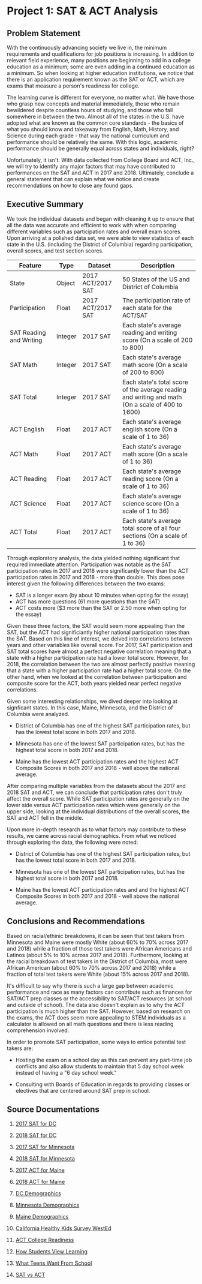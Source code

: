 # Project 1: SAT & ACT Analysis

## Problem Statement

With the continuously advancing society we live in, the minimum requirements and qualifications for job positions is increasing. In addition to relevant field experience, many positions are beginning to add in a college education as a minimum; some are even adding in a continued education as a minimum. So when looking at higher education institutions, we notice that there is an application requirement known as the SAT or ACT, which are exams that measure a person's readiness for college. 

The learning curve is different for everyone, no matter what. We have those who grasp new concepts and material immediately, those who remain bewildered despite countless hours of studying, and those who fall somewhere in between the two. Almost all of the states in the U.S. have adopted what are known as the common core standards - the basics of what you should know and takeaway from English, Math, History, and Science during each grade - that way the national curriculum and performance should be relatively the same. With this logic, academic performance should be generally equal across states and individuals, right? 

Unfortunately, it isn't. With data collected from College Board and ACT, Inc., we will try to identify any major factors that may have contributed to performances on the SAT and ACT in 2017 and 2018. Ultimately, conclude a general statement that can explain what we notice and create recommendations on how to close any found gaps. 

## Executive Summary

We took the individual datasets and began with cleaning it up to ensure that all the data was accurate and efficient to work with when comparing different variables such as participation rates and overall exam scores. Upon arriving at a polished data set, we were able to view statistics of each state in the U.S. (including the District of Columbia) regarding participation, overall scores, and test section scores. 

|Feature|Type|Dataset|Description|
|---|---|---|---|
|State|Object|2017 ACT/2017 SAT|50 States of the US and District of Columbia| 
|Participation|Float|2017 ACT/2017 SAT|The participation rate of each state for the ACT/SAT|
|SAT Reading and Writing|Integer|2017 SAT|Each state's average reading and writing score (On a scale of 200 to 800)|
|SAT Math|Integer|2017 SAT|Each state's average math score (On a scale of 200 to 800)|
|SAT Total|Integer|2017 SAT|Each state's total score of the average reading and writing and math (On a scale of 400 to 1600)|
|ACT English|Float|2017 ACT|Each state's average english score (On a scale of 1 to 36)|
|ACT Math|Float|2017 ACT|Each state's average math score (On a scale of 1 to 36)|
|ACT Reading|Float|2017 ACT|Each state's average reading score (On a scale of 1 to 36)|
|ACT Science|Float|2017 ACT|Each state's average science score (On a scale of 1 to 36)|
|ACT Total|Float|2017 ACT|Each state's average total score of all four sections (On a scale of 1 to 36)|

Through exploratory analysis, the data yielded nothing significant that required immediate attention. Participation was notable as the SAT participation rates in 2017 and 2018 were significantly lower than the ACT participation rates in 2017 and 2018 - more than double. This does pose interest given the following differences between the two exams: 

- SAT is a longer exam (by about 10 minutes when opting for the essay)
- ACT has more questions (61 more questions than the SAT)
- ACT costs more ($3 more than the SAT or 2.50 more when opting for the essay)

Given these three factors, the SAT would seem more appealing than the SAT, but the ACT had significiantly higher national participation rates than the SAT. Based on this line of interest, we delved into correlations between years and other variables like overall score. For 2017, SAT participation and SAT total scores have almost a perfect negative correlation meaning that a state with a higher participation rate had a lower total score. However, for 2018, the correlation between the two are almost perfectly positive meaning that a state with a higher participation rate had a higher total score. On the other hand, when we looked at the correlation between participation and composite score for the ACT, both years yielded near perfect negative correlations. 

Given some interesting relationships, we dived deeper into looking at signficant states. In this case, Maine, Minnesota, and the District of Columbia were analyzed. 

- District of Columbia has one of the highest SAT participation rates, but has the lowest total score in both 2017 and 2018. 

- Minnesota has one of the lowest SAT participation rates, but has the highest total score in both 2017 and 2018. 

- Maine has the lowest ACT participation rates and the highest ACT Composite Scores in both 2017 and 2018 - well above the national average.

After comparing multiple variables from the datasets about the 2017 and 2018 SAT and ACT, we can conclude that participation rates don't truly affect the overall score. While SAT participation rates are generally on the lower side versus ACT participation rates which were generally on the upper side, looking at the individual distributions of the overall scores, the SAT and ACT fell in the middle. 

Upon more in-depth research as to what factors may contribute to these results, we came across racial demographics. From what we noticed through exploring the data, the following were noted: 

- District of Columbia has one of the highest SAT participation rates, but has the lowest total score in both 2017 and 2018. 

- Minnesota has one of the lowest SAT participation rates, but has the highest total score in both 2017 and 2018. 

- Maine has the lowest ACT participation rates and and the highest ACT Composite Scores in both 2017 and 2018 - well above the national average.

## Conclusions and Recommendations

Based on racial/ethinic breakdowns, it can be seen that test takers from Minnesota and Maine were mostly White (about 60% to 70% across 2017 and 2018) while a fraction of those test takers were African Americans and Latinos (about 5% to 10% across 2017 and 2018). Furthermore, looking at the racial breakdown of test takers in the District of Columbia, most were African American (about 60% to 70% across 2017 and 2018) while a fraction of total test takers were White (about 15% across 2017 and 2018). 

It's difficult to say why there is such a large gap between academic performance and race as many factors can contribute such as finances for SAT/ACT prep classes or the accessibility to SAT/ACT resources (at school and outside of school). The data also doesn't explain as to why the ACT participation is much higher than the SAT. However, based on research on the exams, the ACT does seem more appealing to STEM individuals as a calculator is allowed on all math questions and there is less reading comprehension involved. 

In order to promote SAT participation, some ways to entice potential test takers are: 

- Hosting the exam on a school day as this can prevent any part-time job conflicts and also allow students to maintain that 5 day school week instead of having a "6 day school week." 

- Consulting with Boards of Education in regards to providing classes or electives that are centered around SAT prep in school.

## Source Documentations

1. [2017 SAT for DC](https://reports.collegeboard.org/pdf/2017-district-columbia-sat-suite-assessments-annual-report.pdf)

2. [2018 SAT for DC](https://reports.collegeboard.org/pdf/2018-district-columbia-sat-suite-assessments-annual-report.pdf)

3. [2017 SAT for Minnesota](https://reports.collegeboard.org/pdf/2017-minnesota-sat-suite-assessments-annual-report.pdf)

4. [2018 SAT for Minnesota](https://reports.collegeboard.org/pdf/2018-minnesota-sat-suite-assessments-annual-report.pdf)

5. [2017 ACT for Maine](https://www.act.org/content/dam/act/unsecured/documents/cccr2017/Maine-CCCR-2017-Final.pdf)

6. [2018 ACT for Maine](https://www.act.org/content/dam/act/unsecured/documents/cccr2018/Maine-CCCR-2018.pdf)

7. [DC Demographics](http://worldpopulationreview.com/states/district-of-columbia-population/)

8. [Minnesota Demographics](http://worldpopulationreview.com/states/minnesota-population/)

9. [Maine Demographics](http://worldpopulationreview.com/states/maine-population/)

10. [California Healthy Kids Survey WestEd](https://data.calschls.org/resources/FACTSHEET-9.pdf)

11. [ACT College Readiness](https://www.act.org/content/dam/act/unsecured/documents/National-CCCR-2019.pdf)

12. [How Students View Learning](http://www.sedl.org/change/issues/issues53.html)

13. [What Teens Want From School](https://fordhaminstitute.org/national/commentary/what-teens-want-their-schools)

14. [SAT vs ACT](https://www.usnews.com/education/best-colleges/articles/act-vs-sat-how-to-decide-which-test-to-take)











